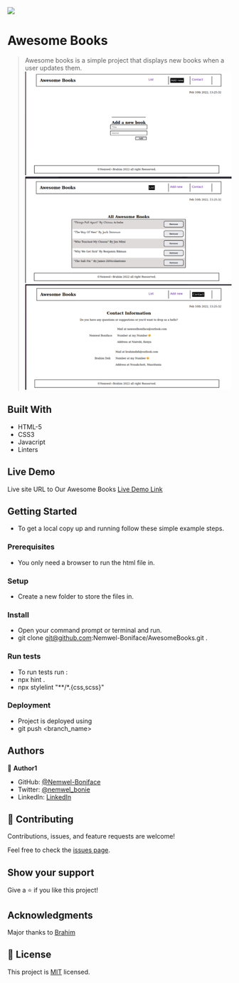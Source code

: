 ![](https://img.shields.io/badge/Microverse-blueviolet)

# Awesome Books

> Awesome books is a simple project that displays new books when a user updates them.
![screenshot](./images/spaadd.png)
![screenshot](./images/spaList.png)
![screenshot](./images/spacontact.png)


## Built With

- HTML-5
- CSS3
- Javacript
- Linters

## Live Demo
Live site URL to Our Awesome Books
[Live Demo Link](https://nemwel-boniface.github.io/AwesomeBooks/)


## Getting Started


- To get a local copy up and running follow these simple example steps.

### Prerequisites

- You only need a browser to run the html file in.

### Setup

- Create a new folder to store the files in.

### Install

- Open your command prompt or terminal and run.
- git clone git@github.com:Nemwel-Boniface/AwesomeBooks.git .


### Run tests

- To run tests run :
- npx hint .
- npx stylelint "**/*.{css,scss}"

### Deployment

- Project is deployed using
- git push <branch_name>



## Authors

👤 **Author1**

- GitHub: [@Nemwel-Boniface ](https://github.com/Nemwel-Boniface)
- Twitter: [@nemwel_bonie](https://twitter.com/nemwel_bonie)
- LinkedIn: [LinkedIn](https://www.linkedin.com/in/nemwel-nyandoro-aa1b2620b/)


## 🤝 Contributing

Contributions, issues, and feature requests are welcome!

Feel free to check the [issues page](https://github.com/Nemwel-Boniface/AwesomeBooks/issues).

## Show your support

Give a ⭐️ if you like this project!

## Acknowledgments
Major thanks to [Brahim](https://github.com/brahimdidi)


## 📝 License

This project is [MIT](./MIT.md) licensed.